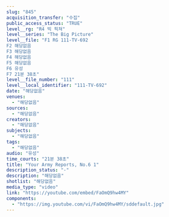 ```yaml
---
slug: "845"
acquisition_transfer: "수집"
public_access_status: "TRUE"
level__rg: "R4 빅 픽쳐"
level__series: "The Big Picture"
level__file: "F1 RG 111-TV-692
F2 해당없음
F3 해당없음
F4 해당없음
F5 해당없음
F6 유성
F7 21분 38초"
level__file_number: "111"
level__local_identifier: "111-TV-692"
date: "해당없음"
venues: 
  - "해당없음"
sources: 
  - "해당없음"
creators: 
  - "해당없음"
subjects: 
  - "해당없음"
tags: 
  - "해당없음"
audio: "유성"
time_courts: "21분 38초"
title: "Your Army Reports, No.6 1"
description_status: "-"
description: "해당없음"
shotlist: "해당없음"
media_type: "video"
link: "https://youtube.com/embed/FaOmQ9hw4MY"
components: 
  - "https://img.youtube.com/vi/FaOmQ9hw4MY/sddefault.jpg"
---
```

